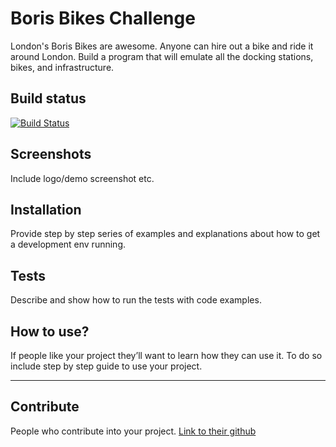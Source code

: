 # Boris Bikes Challenge

London's Boris Bikes are awesome. Anyone can hire out a bike and ride it around London. Build a program that will emulate all the docking stations, bikes, and infrastructure.

## Build status

[![Build Status](https://travis-ci.com/petraartep)](link)

## Screenshots
Include logo/demo screenshot etc.

## Installation
Provide step by step series of examples and explanations about how to get a development env running.

## Tests
Describe and show how to run the tests with code examples.

## How to use?
If people like your project they’ll want to learn how they can use it. To do so include step by step guide to use your project.

---

## Contribute

People who contribute into your project. 
[Link to their github](link)